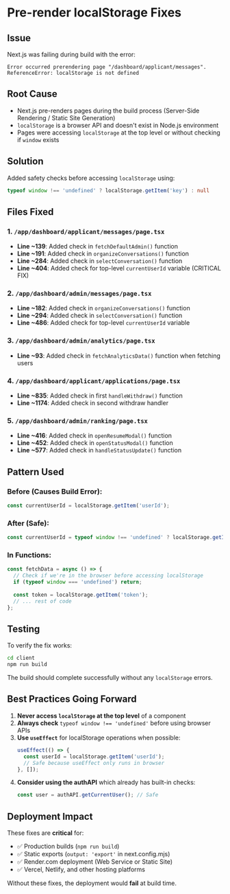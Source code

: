 # Pre-render localStorage Fixes

## Issue
Next.js was failing during build with the error:
```
Error occurred prerendering page "/dashboard/applicant/messages". 
ReferenceError: localStorage is not defined
```

## Root Cause
- Next.js pre-renders pages during the build process (Server-Side Rendering / Static Site Generation)
- `localStorage` is a browser API and doesn't exist in Node.js environment
- Pages were accessing `localStorage` at the top level or without checking if `window` exists

## Solution
Added safety checks before accessing `localStorage` using:
```typescript
typeof window !== 'undefined' ? localStorage.getItem('key') : null
```

## Files Fixed

### 1. `/app/dashboard/applicant/messages/page.tsx`
- **Line ~139**: Added check in `fetchDefaultAdmin()` function
- **Line ~191**: Added check in `organizeConversations()` function  
- **Line ~284**: Added check in `selectConversation()` function
- **Line ~404**: Added check for top-level `currentUserId` variable (CRITICAL FIX)

### 2. `/app/dashboard/admin/messages/page.tsx`
- **Line ~182**: Added check in `organizeConversations()` function
- **Line ~294**: Added check in `selectConversation()` function
- **Line ~486**: Added check for top-level `currentUserId` variable

### 3. `/app/dashboard/admin/analytics/page.tsx`
- **Line ~93**: Added check in `fetchAnalyticsData()` function when fetching users

### 4. `/app/dashboard/applicant/applications/page.tsx`
- **Line ~835**: Added check in first `handleWithdraw()` function
- **Line ~1174**: Added check in second withdraw handler

### 5. `/app/dashboard/admin/ranking/page.tsx`
- **Line ~416**: Added check in `openResumeModal()` function
- **Line ~452**: Added check in `openStatusModal()` function
- **Line ~577**: Added check in `handleStatusUpdate()` function

## Pattern Used

### Before (Causes Build Error):
```typescript
const currentUserId = localStorage.getItem('userId');
```

### After (Safe):
```typescript
const currentUserId = typeof window !== 'undefined' ? localStorage.getItem('userId') : null;
```

### In Functions:
```typescript
const fetchData = async () => {
  // Check if we're in the browser before accessing localStorage
  if (typeof window === 'undefined') return;
  
  const token = localStorage.getItem('token');
  // ... rest of code
};
```

## Testing
To verify the fix works:

```bash
cd client
npm run build
```

The build should complete successfully without any `localStorage` errors.

## Best Practices Going Forward

1. **Never access `localStorage` at the top level** of a component
2. **Always check** `typeof window !== 'undefined'` before using browser APIs
3. **Use `useEffect`** for localStorage operations when possible:
   ```typescript
   useEffect(() => {
     const userId = localStorage.getItem('userId');
     // Safe because useEffect only runs in browser
   }, []);
   ```
4. **Consider using the authAPI** which already has built-in checks:
   ```typescript
   const user = authAPI.getCurrentUser(); // Safe
   ```

## Deployment Impact

These fixes are **critical** for:
- ✅ Production builds (`npm run build`)
- ✅ Static exports (`output: 'export'` in next.config.mjs)
- ✅ Render.com deployment (Web Service or Static Site)
- ✅ Vercel, Netlify, and other hosting platforms

Without these fixes, the deployment would **fail** at build time.

